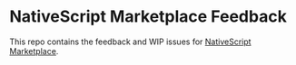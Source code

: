 # NativeScript Marketplace Feedback

This repo contains the feedback and WIP issues for [NativeScript Marketplace](https://market.nativescript.org). 
